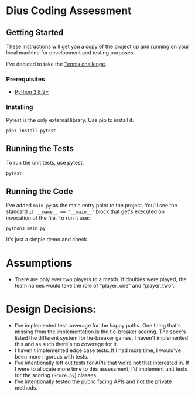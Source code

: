 # Dius Coding Assessment


## Getting Started

These instructions will get you a copy of the project up and running on your
local machine for development and testing purposes.

I've decided to take the [Tennis challenge](https://github.com/DiUS/coding-tests/blob/master/dius_tennis.md).

### Prerequisites

- [Python 3.8.9+](https://www.python.org/downloads/)

### Installing

Pytest is the only external library. Use pip to install it.

```shell
pip3 install pytest
```

## Running the Tests

To run the unit tests, use pytest.

```shell
pytest
```


## Running the Code

I've added `main.py` as the main entry point to the project. You'll see the
standard `if __name__ == '__main__'` block that get's executed on invocation of
the file. To run it use:

```shell
python3 main.py
```

It's just a simple demo and check.


# Assumptions
- There are only ever two players to a match. If doubles were played, the team 
names would take the role of "player_one" and "player_two".

# Design Decisions:
- I've implemented test coverage for the happy paths. One thing that's missing
from the implementation is the tie-breaker scoring. The spec's listed the
different system for tie-breaker games. I haven't implemented this and as such
there's no coverage for it. 
- I haven't implemented edge case tests. If I had more time, I would've been
more rigorous with tests.
- I've intentionally left out tests for APIs that we're not that interested in. 
If I were to allocate more time to this assessment, I'd implement unit tests 
for the scoring (`Score.py`) classes.
- I've intentionally tested the public facing APIs and not the private methods.
